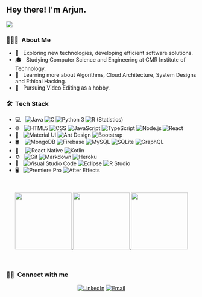 
<h2> Hey there! I'm Arjun.</h2>


![](https://komarev.com/ghpvc/?username=arjun-khanduri&style=flat-square&label=GitHub+Profile+Views)

<h3> 👨🏻‍💻 &nbsp;About Me </h3>

- 🤔 &nbsp; Exploring new technologies, developing efficient software solutions.
- 🎓 &nbsp; Studying Computer Science and Engineering at CMR Institute of Technology.
- 📕 &nbsp; Learning more about Algorithms, Cloud Architecture, System Designs and Ethical Hacking.
- 🎥 &nbsp; Pursuing Video Editing as a hobby.

<h3> 🛠 &nbsp;Tech Stack</h3>

- 💻 &nbsp;
  ![Java](https://img.shields.io/badge/-Java-333333?style=flat&logo=Java&logoColor=007396)
  ![C](https://img.shields.io/badge/-C-333333?style=flat&logo=C&logoColor=00599C)
  ![Python 3](https://img.shields.io/badge/-Python%203-333333?style=flat&logo=python)
  ![R (Statistics)](https://img.shields.io/badge/-R-333333?style=flat&logo=r&logoColor=2C2285)
- 🌐 &nbsp;
  ![HTML5](https://img.shields.io/badge/-HTML5-333333?style=flat&logo=HTML5)
  ![CSS](https://img.shields.io/badge/-CSS-333333?style=flat&logo=CSS3&logoColor=1572B6)
  ![JavaScript](https://img.shields.io/badge/-JavaScript-333333?style=flat&logo=javascript)
  ![TypeScript](https://img.shields.io/badge/-Typescript-333333?style=flat&logo=typescript&logoColor=163L7C)
  ![Node.js](https://img.shields.io/badge/-Node.js-333333?style=flat&logo=node.js)
  ![React](https://img.shields.io/badge/-React-333333?style=flat&logo=react)
- 🎨 &nbsp;
  ![Material UI](https://img.shields.io/badge/-Material%20UI-333333?style=flat&logo=material-ui)
  ![Ant Design](https://img.shields.io/badge/-Ant%20Design-333333?style=flat&logo=ant-design&logoColor=1890FF)
  ![Bootstrap](https://img.shields.io/badge/-Bootstrap-333333?style=flat&logo=bootstrap&logoColor=563D7C)
- 🛢 &ensp;
  ![MongoDB](https://img.shields.io/badge/-MongoDB-333333?style=flat&logo=mongodb)
  ![Firebase](https://img.shields.io/badge/-Firebase-333333?style=flat&logo=firebase&logoColor=ffcb2c)
  ![MySQL](https://img.shields.io/badge/-MySQL-333333?style=flat&logo=mysql)
  ![SQLite](https://img.shields.io/badge/-SQLite-333333?style=flat&logo=sqlite)
  ![GraphQL](https://img.shields.io/badge/-GraphQL-333333?style=flat&logo=graphql&logoColor=e535ab)
- 📱 &ensp;&thinsp;
  ![React Native](https://img.shields.io/badge/-React%20Native-333333?style=flat&logo=react)
  ![Kotlin](https://img.shields.io/badge/-Kotlin-333333?style=flat&logo=kotlin)
- ⚙️ &nbsp;
  ![Git](https://img.shields.io/badge/-Git-333333?style=flat&logo=git)
  ![Markdown](https://img.shields.io/badge/-Markdown-333333?style=flat&logo=markdown)
  ![Heroku](https://img.shields.io/badge/-Heroku-333333?style=flat&logo=heroku&logoColor=410097)
- 🔧 &nbsp;
  ![Visual Studio Code](https://img.shields.io/badge/-Visual%20Studio%20Code-333333?style=flat&logo=visual-studio-code&logoColor=007ACC)
  ![Eclipse](https://img.shields.io/badge/-Eclipse-333333?style=flat&logo=eclipse&logoColor=41327D)
  ![R Studio](https://img.shields.io/badge/-R%20Studio-333333?style=flat&logo=rstudio&logoColor=2C2299)
- 🖥 &nbsp;
  ![Premiere Pro](https://img.shields.io/badge/-Premiere%20Pro-333333?style=flat&logo=adobe-premiere-pro)
  ![After Effects](https://img.shields.io/badge/-After%20Effects-333333?style=flat&logo=adobe-after-effects&logoColor=000058)

<br/>

<a href="https://github.com/arjun-khanduri">
  <p align="center">
    <img height="150em" src="https://github-readme-stats.vercel.app/api?username=arjun-khanduri&theme=tokyonight&show_icons=true&count_private=true&hide=stars" />
    <img height="150em" src="https://github-readme-streak-stats.herokuapp.com/?user=arjun-khanduri&theme=tokyonight" />
    <img height="150em" src="https://github-readme-stats.vercel.app/api/top-langs/?username=arjun-khanduri&theme=tokyonight&layout=compact" />
  </p>
</p>
</a>

<br/>

<h3> 🤝🏻 &nbsp;Connect with me </h3>

<p align="center">
  <a href="https://www.linkedin.com/in/arjun-khanduri-b16866130/"><img alt="LinkedIn" src="https://img.shields.io/badge/LinkedIn-Arjun%20Khanduri-blue?style=flat-square&logo=linkedin"></a>
  <a href="mailto:arjun99.khanduri@gmail.com"><img alt="Email" src="https://img.shields.io/badge/Email-arjun99.khanduri@gmail.com-blue?style=flat-square&logo=gmail"></a>
</p>
